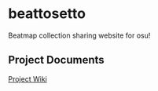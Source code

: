 # beattosetto
Beatmap collection sharing website for osu!

## Project Documents
[Project Wiki](../../wiki/Home)  
